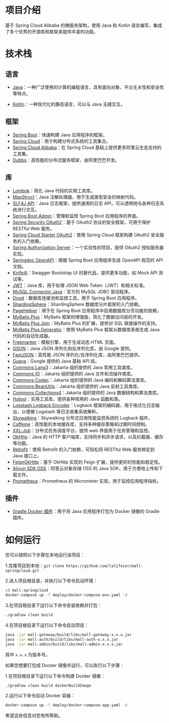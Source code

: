 # 项目介绍

基于 Spring Cloud Alibaba 的微服务架构，使用 Java 和 Kotlin 语言编写，集成了多个优秀的开源库和框架来提供丰富的功能。

# 技术栈

## 语言

- [Java](https://www.java.com)：一种广泛使用的计算机编程语言，具有面向对象、平台无关性和安全性等特点。

- [Kotlin](https://github.com/JetBrains/kotlin)：一种现代化的静态语言，可以与 Java 无缝交互。

## 框架

- [Spring Boot](https://github.com/spring-projects/spring-boot)：快速构建 Java 应用程序的框架。
- [Spring Cloud](https://github.com/spring-cloud/spring-cloud)：用于构建分布式系统的工具集合。
- [Spring Cloud Alibaba](https://github.com/alibaba/spring-cloud-alibaba)：在 Spring Cloud 基础上提供更多阿里云生态支持的工具集。
- [Dubbo](https://github.com/apache/dubbo)：高性能的分布式服务框架，由阿里巴巴开发。

## 库

- [Lombok](https://github.com/rzwitserloot/lombok)：简化 Java 代码的实用工具库。
- [MapStruct](https://github.com/mapstruct/mapstruct)：Java 注解处理器，用于生成类型安全的映射代码。
- [SLF4J API](http://www.slf4j.org/)：Java 日志框架，提供通用的日志 API，可以透明地与各种日志系统进行交互。
- [Spring Boot Admin](https://github.com/codecentric/spring-boot-admin)：管理和监控 Spring Boot 应用程序的界面。
- [Spring Security OAuth2](https://github.com/spring-projects/spring-security-oauth)：基于 OAuth2 协议的安全框架，可用于保护 RESTful Web 服务。
- [Spring Cloud Starter OAuth2](https://github.com/spring-cloud/spring-cloud-starter-oauth2)：使用 Spring Cloud 框架构建 OAuth2 安全服务的入门依赖。
- [Spring Authorization Server](https://github.com/spring-projects-experimental/spring-authorization-server)：一个实验性的项目，提供 OAuth2 授权服务器实现。
- [Springdoc OpenAPI](https://github.com/springdoc/springdoc-openapi)：根据 Spring Boot 应用程序生成 OpenAPI 规范的 API 文档。
- [Knife4j](https://github.com/xiaoymin/swagger-bootstrap-ui)：Swagger Bootstrap UI 的替代品，提供更多功能，如 Mock API 测试等。
- [JWT](https://connect2id.com/products/nimbus-jose-jwt)：Java 库，用于处理 JSON Web Token（JWT）和相关标准。
- [MySQL Connector Java](https://dev.mysql.com/downloads/connector/j/)：官方的 MySQL JDBC 驱动程序。
- [Druid](https://github.com/alibaba/druid)：数据库连接池和监控工具，用于 Spring Boot 应用程序。
- [ShardingSphere](https://github.com/apache/shardingsphere)：ShardingSphere 数据库分片框架的入门依赖。
- [PageHelper](https://github.com/pagehelper/pagehelper-spring-boot)：用于在 Spring Boot 应用程序中启用数据库分页功能的依赖。
- [MyBatis Plus](https://github.com/baomidou/mybatis-plus)：MyBatis 框架的增强版，简化了数据访问层的开发。
- [MyBatis Plus Join](https://github.com/yulichang/mybatis-plus-join)：MyBatis Plus 的扩展，提供对 SQL 联接操作的支持。
- [MyBatis Plus Generator](https://github.com/baomidou/mybatis-plus)：使用 MyBatis Plus 框架从数据库表格生成 Java 代码的自动生成器。
- [Freemarker](https://github.com/apache/freemarker)：模板引擎，用于生成动态 HTML 页面。
- [GSON](https://github.com/google/gson)：Java JSON 序列化和反序列化库，由 Google 提供。
- [FastJSON](https://github.com/alibaba/fastjson)：高性能 JSON 序列化/反序列化库，由阿里巴巴提供。
- [Guava](https://github.com/google/guava)：Google 提供的 Java 基础 API 库。
- [Commons Lang3](https://github.com/apache/commons-lang)：Jakarta 组织提供的 Java 常用工具类库。
- [Commons IO](https://commons.apache.org/proper/commons-io/)：Jakarta 组织提供的 Java 文件和流操作类库。
- [Commons Codec](https://commons.apache.org/proper/commons-codec/)：Jakarta 组织提供的 Java 编码和解码算法类库。
- [Commons BeanUtils](https://commons.apache.org/proper/commons-beanutils/)：Jakarta 组织提供的 Java 反射工具类库。
- [Commons Collections4](https://commons.apache.org/proper/commons-collections/)：Jakarta 组织提供的 Java 数据结构和算法类库。
- [Hutool](https://github.com/dromara/hutool)：实用工具库，提供各种常用的 Java 函数和类。
- [Logstash Logback Encoder](https://github.com/logstash/logstash-logback-encoder)：Logback 框架的编码器，用于格式化日志输出，以便被 Logstash 等日志收集系统解析。
- [Skywalking](https://github.com/apache/skywalking)：Skywalking 分布式应用性能监控系统的 Logback 插件。
- [Caffeine](https://github.com/ben-manes/caffeine)：高性能的本地缓存库，支持多种缓存策略和过期时间控制。
- [XXL-Job](https://github.com/xuxueli/xxl-job)：分布式任务调度平台，提供 web 界面用于任务管理和监控。
- [OkHttp](https://square.github.io/okhttp/)：Java 的 HTTP 客户端库，支持同步和异步请求，以及拦截器、缓存等功能。
- [Retrofit](https://github.com/lianjiatech/retrofit-spring-boot-starter)：使用 Retrofit 的入门依赖，可轻松将 RESTful Web 服务绑定到 Java 接口上。
- [FeignOkHttp](https://github.com/OpenFeign/feign)：基于 OkHttp 实现的 Feign 扩展，提供更好的性能和稳定性。
- [Aliyun SDK OSS](https://github.com/aliyun/aliyun-oss-java-sdk)：阿里云对象存储 OSS 的 Java SDK，用于方便地上传和下载文件。
- [Prometheus](https://micrometer.io/docs/registry/prometheus)：Prometheus 的 Micrometer 实现，用于监控应用程序指标。

## 插件

- [Gradle Docker 插件](https://github.com/Transmode/gradle-docker-plugin)：用于将 Java 应用程序打包为 Docker 镜像的 Gradle 插件。

# 如何运行

您可以按照以下步骤在本地运行该项目：

1.克隆项目到本地：`git clone https://github.com/lalifeier/mall-springcloud.git`

2.进入项目根目录，并执行以下命令启动环境：

```bash
cd mall-springcloud
docker-compose up -f deploy/docker-compose-env.yaml -d
```

3.在项目根目录下运行以下命令安装依赖并打包：

```bash
./gradlew clean build
```

4.在项目根目录下运行以下命令启动项目：

```bash
java -jar mall-gateway/build/libs/mall-gateway-x.x.x.jar
java -jar mall-auth/build/libs/mall-auth-x.x.x.jar
java -jar mall-admin/build/libs/mall-admin-x.x.x.jar
```

其中 `x.x.x` 为版本号。

如果您想要打包成 Docker 镜像并运行，可以执行以下步骤：

1.在项目根目录下运行以下命令构建 Docker 镜像：

```bash
./gradlew clean build dockerBuildImage
```

2.运行以下命令启动 Docker 容器：

```bash
docker-compose up -f deploy/docker-compose-app.yaml -d
```

希望这些信息对您有所帮助。
